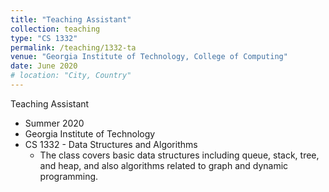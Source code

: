 ```yaml
---
title: "Teaching Assistant"
collection: teaching
type: "CS 1332"
permalink: /teaching/1332-ta
venue: "Georgia Institute of Technology, College of Computing"
date: June 2020
# location: "City, Country"
---
```

Teaching Assistant

* Summer 2020
* Georgia Institute of Technology
* CS 1332 - Data Structures and Algorithms
    * The class covers basic data structures including queue, stack, tree, and heap, and also algorithms related to graph and dynamic programming. 
